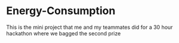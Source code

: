 # Energy-Consumption
This is the mini project that me and my teammates did for a 30 hour hackathon where we bagged the second prize
